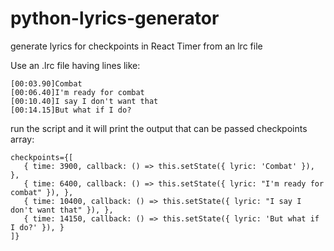# python-lyrics-generator
generate lyrics for checkpoints in React Timer from an lrc file

Use an .lrc file having lines like:

```
[00:03.90]Combat
[00:06.40]I'm ready for combat
[00:10.40]I say I don't want that
[00:14.15]But what if I do?
```

run the script and it will print the output that can be passed checkpoints array:

```
checkpoints={[
   { time: 3900, callback: () => this.setState({ lyric: 'Combat' }), },
   { time: 6400, callback: () => this.setState({ lyric: "I'm ready for combat" }), },
   { time: 10400, callback: () => this.setState({ lyric: "I say I don't want that" }), },
   { time: 14150, callback: () => this.setState({ lyric: 'But what if I do?' }), }
]}
```

